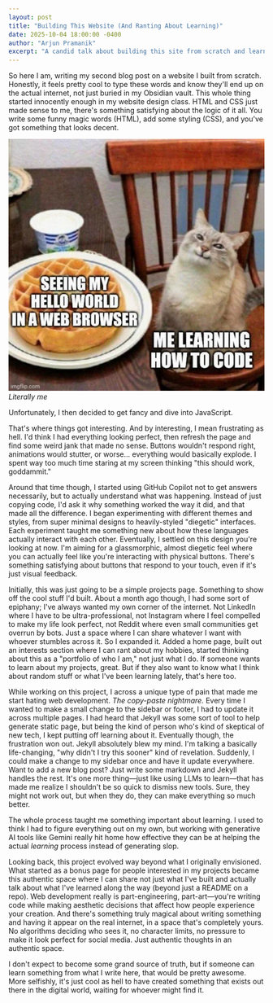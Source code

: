 ```yaml
---
layout: post
title: "Building This Website (And Ranting About Learning)"
date: 2025-10-04 18:00:00 -0400
author: "Arjun Pramanik"
excerpt: "A candid talk about building this site from scratch and learning a few new things along the way."
---
```


So here I am, writing my second blog post on a website I built from scratch. Honestly, it feels pretty cool to type these words and know they'll end up on the actual internet, not just buried in my Obsidian vault. This whole thing started innocently enough in my website design class. HTML and CSS just made sense to me, there's something satisfying about the logic of it all. You write some funny magic words (HTML), add some styling (CSS), and you've got something that looks decent.

![Coding meme](/images/coding_meme.webp)   
*Literally me*

Unfortunately, I then decided to get fancy and dive into JavaScript.

That's where things got interesting. And by interesting, I mean frustrating as hell. I'd think I had everything looking perfect, then refresh the page and find some weird jank that made no sense. Buttons wouldn't respond right, animations would stutter, or worse... everything would basically explode. I spent way too much time staring at my screen thinking "this should work, goddammit."

Around that time though, I started using GitHub Copilot not to get answers necessarily, but to actually understand what was happening. Instead of just copying code, I'd ask it why something worked the way it did, and that made all the difference. I began experimenting with different themes and styles, from super minimal designs to heavily-styled "diegetic" interfaces. Each experiment taught me something new about how these languages actually interact with each other. Eventually, I settled on this design you're looking at now. I'm aiming for a glassmorphic, almost diegetic feel where you can actually feel like you're interacting with physical buttons. There's something satisfying about buttons that respond to your touch, even if it's just visual feedback.

Initially, this was just going to be a simple projects page. Something to show off the cool stuff I'd built. About a month ago though, I had some sort of epiphany; I've always wanted my own corner of the internet. Not LinkedIn where I have to be ultra-professional, not Instagram where I feel compelled to make my life look perfect, not Reddit where even small communities get overrun by bots. Just a space where I can share whatever I want with whoever stumbles across it. So I expanded it. Added a home page, built out an interests section where I can rant about my hobbies, started thinking about this as a "portfolio of who I am," not just what I do. If someone wants to learn about my projects, great. But if they also want to know what I think about random stuff or what I've been learning lately, that's here too.

While working on this project, I across a unique type of pain that made me start hating web development. *The copy-paste nightmare.* Every time I wanted to make a small change to the sidebar or footer, I had to update it across multiple pages. I had heard that Jekyll was some sort of tool to help generate static page, but being the kind of person who's kind of skeptical of new tech, I kept putting off learning about it. Eventually though, the frustration won out. Jekyll absolutely blew my mind. I'm talking a basically life-changing, "why didn't I try this sooner" kind of revelation. Suddenly, I could make a change to my sidebar once and have it update everywhere. Want to add a new blog post? Just write some markdown and Jekyll handles the rest. It's one more thing—just like using LLMs to learn—that has made me realize I shouldn't be so quick to dismiss new tools. Sure, they might not work out, but when they do, they can make everything so much better.

The whole process taught me something important about learning. I used to think I had to figure everything out on my own, but working with generative AI tools like Gemini really hit home how effective they can be at helping the actual *learning* process instead of generating slop.

Looking back, this project evolved way beyond what I originally envisioned. What started as a bonus page for people interested in my projects became this authentic space where I can share not just what I've built and actually talk about what I've learned along the way (beyond just a README on a repo). Web development really is part-engineering, part-art—you're writing code while making aesthetic decisions that affect how people experience your creation. And there's something truly magical about writing something and having it appear on the real internet, in a space that's completely yours. No algorithms deciding who sees it, no character limits, no pressure to make it look perfect for social media. Just authentic thoughts in an authentic space.

I don't expect to become some grand source of truth, but if someone can learn something from what I write here, that would be pretty awesome. More selfishly, it's just cool as hell to have created something that exists out there in the digital world, waiting for whoever might find it.